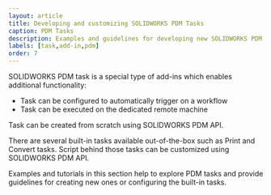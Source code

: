 ```yaml
---
layout: article
title: Developing and customizing SOLIDWORKS PDM Tasks
caption: PDM Tasks
description: Examples and guidelines for developing new SOLIDWORKS PDM Tasks and customizing built-in tasks
labels: [task,add-in,pdm]
order: 7
---
```

SOLIDWORKS PDM task is a special type of add-ins which enables additional functionality:

* Task can be configured to automatically trigger on a workflow
* Task can be executed on the dedicated remote machine

Task can be created from scratch using SOLIDWORKS PDM API.

There are several built-in tasks available out-of-the-box such as Print and Convert tasks. Script behind those tasks can be customized using SOLIDWORKS PDM API.

Examples and tutorials in this section help to explore PDM tasks and provide guidelines for creating new ones or configuring the built-in tasks.